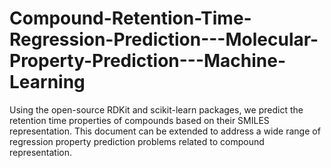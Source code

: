 # Compound-Retention-Time-Regression-Prediction---Molecular-Property-Prediction---Machine-Learning
Using the open-source RDKit and scikit-learn packages, we predict the retention time properties of compounds based on their SMILES representation. This document can be extended to address a wide range of regression property prediction problems related to compound representation.
